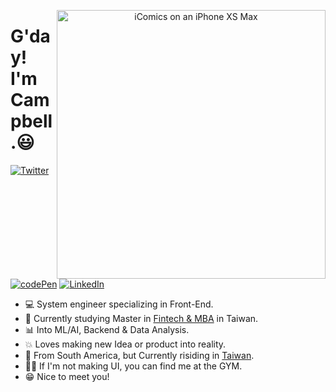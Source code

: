 <p align="center">
<img src="https://i.ibb.co/gychY6X/19362653.jpg" width="430" alt="iComics on an iPhone XS Max" align="right"  />
</p>


# G'day! I'm **Campbell**.😃


<p align="left">
<a href="#">
<img src="https://img.shields.io/badge/-Twitter-blue??style=flat&logo=Twitter" alt="Twitter"/></a> 
  
<a href="#">
<img src="https://img.shields.io/badge/-codePen-success??style=flat&logo=codepen" alt="codePen"/></a> 
  
<a href="#">
<img src="https://img.shields.io/badge/-LinkedIn-blue??style=flat&logo=linkedin" alt="LinkedIn" /></a> 
  

</p>

* 💻 System engineer specializing in Front-End. 
* 📸 Currently studying Master in [Fintech & MBA](https://imba.ntut.edu.tw/) in Taiwan. 
* 📊 Into ML/AI, Backend & Data Analysis.
* 💥 Loves making new Idea or product into reality.
* 📍 From South America, but Currently risiding in [Taiwan](https://en.wikipedia.org/wiki/Taiwan).
* 🤸‍♂️ If I'm not making UI, you can find me at the GYM.
* 😁 Nice to meet you!
